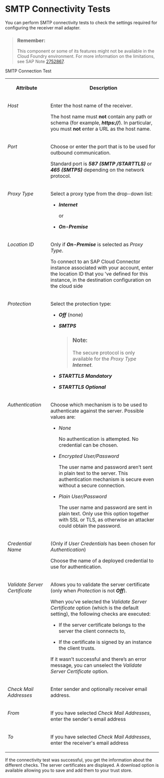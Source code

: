 <!-- loio8f8e028bf2d34630a11d53b215d6965d -->

# SMTP Connectivity Tests

You can perform SMTP connectivity tests to check the settings required for configuring the receiver mail adapter.

> ### Remember:  
> This component or some of its features might not be available in the Cloud Foundry environment. For more information on the limitations, see SAP Note [2752867](https://launchpad.support.sap.com/#/notes/2752867).

<a name="loio8f8e028bf2d34630a11d53b215d6965d__table_z1y_b3x_pw"/>SMTP Connection Test


<table>
<tr>
<th valign="top">

Attribute



</th>
<th valign="top">

Description



</th>
</tr>
<tr>
<td valign="top">

 *Host* 



</td>
<td valign="top">

Enter the host name of the receiver.

The host name must **not** contain any path or schema \(for example, ***https://***\). In particular, you must **not** enter a URL as the host name.



</td>
</tr>
<tr>
<td valign="top">

 *Port* 



</td>
<td valign="top">

Choose or enter the port that is to be used for outbound communication.

Standard port is ***587 \(SMTP /STARTTLS\)*** or ***465 \(SMTPS\)*** depending on the network protocol.



</td>
</tr>
<tr>
<td valign="top">

*Proxy Type*



</td>
<td valign="top">

Select a proxy type from the drop-down list:

-   ***Internet*** 

    or

-   ***On-Premise***



</td>
</tr>
<tr>
<td valign="top">

*Location ID*



</td>
<td valign="top">

Only if ***On-Premise*** is selected as *Proxy Type*.

To connect to an SAP Cloud Connector instance associated with your account, enter the location ID that you 've defined for this instance, in the destination configuration on the cloud side



</td>
</tr>
<tr>
<td valign="top">

 *Protection* 



</td>
<td valign="top">

Select the protection type:

-   ***Off*** \(none\)

-   ***SMTPS*** 

    > ### Note:  
    > The secure protocol is only available for the *Proxy Type* ***Internet***.

-   ***STARTTLS Mandatory***
-   ***STARTTLS Optional***



</td>
</tr>
<tr>
<td valign="top">

 *Authentication* 



</td>
<td valign="top">

Choose which mechanism is to be used to authenticate against the server. Possible values are:

-   *None*

    No authentication is attempted. No credential can be chosen.

-   *Encrypted User/Password*

    The user name and password aren’t sent in plain text to the server. This authentication mechanism is secure even without a secure connection.

-   *Plain User/Password*

    The user name and password are sent in plain text. Only use this option together with SSL or TLS, as otherwise an attacker could obtain the password.




</td>
</tr>
<tr>
<td valign="top">

 *Credential Name* 



</td>
<td valign="top">

\(Only if *User Credentials* has been chosen for *Authentication*\)

Choose the name of a deployed credential to use for authentication.



</td>
</tr>
<tr>
<td valign="top">

 *Validate Server Certificate* 



</td>
<td valign="top">

Allows you to validate the server certificate \(only when *Protection* is not ***Off***\).

When you’ve selected the *Validate Server Certificate* option \(which is the default setting\), the following checks are executed:

-   If the server certificate belongs to the server the client connects to,

-   If the certificate is signed by an instance the client trusts.


If it wasn’t successful and there’s an error message, you can unselect the *Validate Server Certificate* option.



</td>
</tr>
<tr>
<td valign="top">

 *Check Mail Addresses* 



</td>
<td valign="top">

Enter sender and optionally receiver email address.



</td>
</tr>
<tr>
<td valign="top">

*From*



</td>
<td valign="top">

If you have selected *Check Mail Addresses*, enter the sender's email address



</td>
</tr>
<tr>
<td valign="top">

*To*



</td>
<td valign="top">

If you have selected *Check Mail Addresses*, enter the receiver's email address



</td>
</tr>
</table>

If the connectivity test was successful, you get the information about the different checks. The server certificates are displayed. A download option is available allowing you to save and add them to your trust store.

